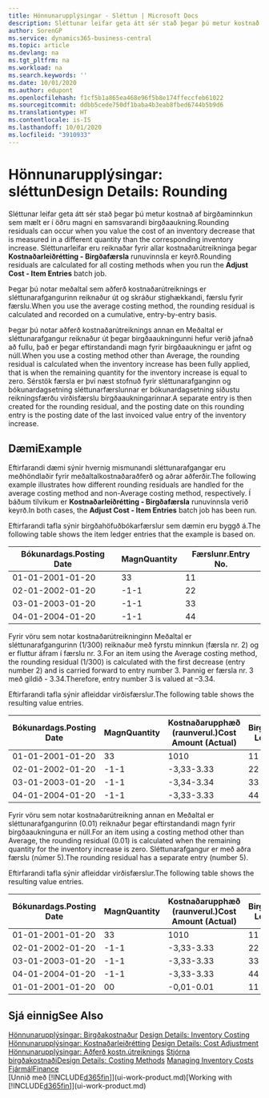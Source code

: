 ```yaml
---
title: Hönnunarupplýsingar - Sléttun | Microsoft Docs
description: Sléttunar leifar geta átt sér stað þegar þú metur kostnað af birgðaminnkun sem mælt er í öðru magni en samsvarandi birgðaaukning. Sléttunarleifar eru reiknaðar fyrir allar kostnaðarútreikninga þegar **Kostnaðarleiðrétting - Birgðafærsla** runuvinnsla er keyrð.
author: SorenGP
ms.service: dynamics365-business-central
ms.topic: article
ms.devlang: na
ms.tgt_pltfrm: na
ms.workload: na
ms.search.keywords: ''
ms.date: 10/01/2020
ms.author: edupont
ms.openlocfilehash: f1cf5b1a865ea468e96f5b8e174ffeccfeb61022
ms.sourcegitcommit: ddbb5cede750df1baba4b3eab8fbed6744b5b9d6
ms.translationtype: HT
ms.contentlocale: is-IS
ms.lasthandoff: 10/01/2020
ms.locfileid: "3910933"
---
```

# <a name="design-details-rounding"></a><span data-ttu-id="27e25-104">Hönnunarupplýsingar: sléttun</span><span class="sxs-lookup"><span data-stu-id="27e25-104">Design Details: Rounding</span></span>
<span data-ttu-id="27e25-105">Sléttunar leifar geta átt sér stað þegar þú metur kostnað af birgðaminnkun sem mælt er í öðru magni en samsvarandi birgðaaukning.</span><span class="sxs-lookup"><span data-stu-id="27e25-105">Rounding residuals can occur when you value the cost of an inventory decrease that is measured in a different quantity than the corresponding inventory increase.</span></span> <span data-ttu-id="27e25-106">Sléttunarleifar eru reiknaðar fyrir allar kostnaðarútreikninga þegar **Kostnaðarleiðrétting - Birgðafærsla** runuvinnsla er keyrð.</span><span class="sxs-lookup"><span data-stu-id="27e25-106">Rounding residuals are calculated for all costing methods when you run the **Adjust Cost - Item Entries** batch job.</span></span>  

 <span data-ttu-id="27e25-107">Þegar þú notar meðaltal sem aðferð kostnaðarútreiknings er sléttunarafgangurinn reiknaður út og skráður stighækkandi, færslu fyrir færslu.</span><span class="sxs-lookup"><span data-stu-id="27e25-107">When you use the average costing method, the rounding residual is calculated and recorded on a cumulative, entry-by-entry basis.</span></span>  

 <span data-ttu-id="27e25-108">Þegar þú notar aðferð kostnaðarútreiknings annan en Meðaltal er sléttunarafgangur reiknaður út þegar birgðaaukningunni hefur verið jafnað að fullu, það er þegar eftirstandandi magn fyrir birgðaaukningu er jafnt og núll.</span><span class="sxs-lookup"><span data-stu-id="27e25-108">When you use a costing method other than Average, the rounding residual is calculated when the inventory increase has been fully applied, that is when the remaining quantity for the inventory increase is equal to zero.</span></span> <span data-ttu-id="27e25-109">Sérstök færsla er því næst stofnuð fyrir sléttunarafganginn og bókunardagsetning sléttunarfærslunnar er bókunardagsetning síðustu reikningsfærðu virðisfærslu birgðaaukningarinnar.</span><span class="sxs-lookup"><span data-stu-id="27e25-109">A separate entry is then created for the rounding residual, and the posting date on this rounding entry is the posting date of the last invoiced value entry of the inventory increase.</span></span>  

## <a name="example"></a><span data-ttu-id="27e25-110">Dæmi</span><span class="sxs-lookup"><span data-stu-id="27e25-110">Example</span></span>  
 <span data-ttu-id="27e25-111">Eftirfarandi dæmi sýnir hvernig mismunandi sléttunarafgangar eru meðhöndlaðir fyrir meðaltalkostnaðaraðferð og aðrar aðferðir.</span><span class="sxs-lookup"><span data-stu-id="27e25-111">The following example illustrates how different rounding residuals are handled for the average costing method and non-Average costing method, respectively.</span></span> <span data-ttu-id="27e25-112">Í báðum tilvikum er **Kostnaðarleiðrétting - Birgðafærsla** runuvinnsla verið keyrð.</span><span class="sxs-lookup"><span data-stu-id="27e25-112">In both cases, the **Adjust Cost - Item Entries** batch job has been run.</span></span>  

 <span data-ttu-id="27e25-113">Eftirfarandi tafla sýnir birgðahöfuðbókarfærslur sem dæmin eru byggð á.</span><span class="sxs-lookup"><span data-stu-id="27e25-113">The following table shows the item ledger entries that the example is based on.</span></span>  

|<span data-ttu-id="27e25-114">Bókunardags.</span><span class="sxs-lookup"><span data-stu-id="27e25-114">Posting Date</span></span>|<span data-ttu-id="27e25-115">Magn</span><span class="sxs-lookup"><span data-stu-id="27e25-115">Quantity</span></span>|<span data-ttu-id="27e25-116">Færslunr.</span><span class="sxs-lookup"><span data-stu-id="27e25-116">Entry No.</span></span>|  
|------------------|--------------|---------------|  
|<span data-ttu-id="27e25-117">01-01-20</span><span class="sxs-lookup"><span data-stu-id="27e25-117">01-01-20</span></span>|<span data-ttu-id="27e25-118">3</span><span class="sxs-lookup"><span data-stu-id="27e25-118">3</span></span>|<span data-ttu-id="27e25-119">1</span><span class="sxs-lookup"><span data-stu-id="27e25-119">1</span></span>|  
|<span data-ttu-id="27e25-120">02-01-20</span><span class="sxs-lookup"><span data-stu-id="27e25-120">02-01-20</span></span>|<span data-ttu-id="27e25-121">-1</span><span class="sxs-lookup"><span data-stu-id="27e25-121">-1</span></span>|<span data-ttu-id="27e25-122">2</span><span class="sxs-lookup"><span data-stu-id="27e25-122">2</span></span>|  
|<span data-ttu-id="27e25-123">03-01-20</span><span class="sxs-lookup"><span data-stu-id="27e25-123">03-01-20</span></span>|<span data-ttu-id="27e25-124">-1</span><span class="sxs-lookup"><span data-stu-id="27e25-124">-1</span></span>|<span data-ttu-id="27e25-125">3</span><span class="sxs-lookup"><span data-stu-id="27e25-125">3</span></span>|  
|<span data-ttu-id="27e25-126">04-01-20</span><span class="sxs-lookup"><span data-stu-id="27e25-126">04-01-20</span></span>|<span data-ttu-id="27e25-127">-1</span><span class="sxs-lookup"><span data-stu-id="27e25-127">-1</span></span>|<span data-ttu-id="27e25-128">4</span><span class="sxs-lookup"><span data-stu-id="27e25-128">4</span></span>|  

 <span data-ttu-id="27e25-129">Fyrir vöru sem notar kostnaðarútreikninginn Meðaltal er sléttunarafgangurinn (1/300) reiknaður með fyrstu minnkun (færsla nr. 2) og er fluttur áfram í færslu nr. 3.</span><span class="sxs-lookup"><span data-stu-id="27e25-129">For an item using the Average costing method, the rounding residual (1/300) is calculated with the first decrease (entry number 2) and is carried forward to entry number 3.</span></span> <span data-ttu-id="27e25-130">Þannig er færsla nr. 3 með gildið - 3.34.</span><span class="sxs-lookup"><span data-stu-id="27e25-130">Therefore, entry number 3 is valued at –3.34.</span></span>  

 <span data-ttu-id="27e25-131">Eftirfarandi tafla sýnir afleiddar virðisfærslur.</span><span class="sxs-lookup"><span data-stu-id="27e25-131">The following table shows the resulting value entries.</span></span>  

|<span data-ttu-id="27e25-132">Bókunardags.</span><span class="sxs-lookup"><span data-stu-id="27e25-132">Posting Date</span></span>|<span data-ttu-id="27e25-133">Magn</span><span class="sxs-lookup"><span data-stu-id="27e25-133">Quantity</span></span>|<span data-ttu-id="27e25-134">Kostnaðarupphæð (raunverul.)</span><span class="sxs-lookup"><span data-stu-id="27e25-134">Cost Amount (Actual)</span></span>|<span data-ttu-id="27e25-135">Birgðafærslunr.</span><span class="sxs-lookup"><span data-stu-id="27e25-135">Item Ledger Entry No.</span></span>|<span data-ttu-id="27e25-136">Færslunr.</span><span class="sxs-lookup"><span data-stu-id="27e25-136">Entry No.</span></span>|  
|------------------|--------------|----------------------------|---------------------------|---------------|  
|<span data-ttu-id="27e25-137">01-01-20</span><span class="sxs-lookup"><span data-stu-id="27e25-137">01-01-20</span></span>|<span data-ttu-id="27e25-138">3</span><span class="sxs-lookup"><span data-stu-id="27e25-138">3</span></span>|<span data-ttu-id="27e25-139">10</span><span class="sxs-lookup"><span data-stu-id="27e25-139">10</span></span>|<span data-ttu-id="27e25-140">1</span><span class="sxs-lookup"><span data-stu-id="27e25-140">1</span></span>|<span data-ttu-id="27e25-141">1</span><span class="sxs-lookup"><span data-stu-id="27e25-141">1</span></span>|  
|<span data-ttu-id="27e25-142">02-01-20</span><span class="sxs-lookup"><span data-stu-id="27e25-142">02-01-20</span></span>|<span data-ttu-id="27e25-143">-1</span><span class="sxs-lookup"><span data-stu-id="27e25-143">-1</span></span>|<span data-ttu-id="27e25-144">-3,33</span><span class="sxs-lookup"><span data-stu-id="27e25-144">-3.33</span></span>|<span data-ttu-id="27e25-145">2</span><span class="sxs-lookup"><span data-stu-id="27e25-145">2</span></span>|<span data-ttu-id="27e25-146">2</span><span class="sxs-lookup"><span data-stu-id="27e25-146">2</span></span>|  
|<span data-ttu-id="27e25-147">03-01-20</span><span class="sxs-lookup"><span data-stu-id="27e25-147">03-01-20</span></span>|<span data-ttu-id="27e25-148">-1</span><span class="sxs-lookup"><span data-stu-id="27e25-148">-1</span></span>|<span data-ttu-id="27e25-149">-3,34</span><span class="sxs-lookup"><span data-stu-id="27e25-149">-3.34</span></span>|<span data-ttu-id="27e25-150">3</span><span class="sxs-lookup"><span data-stu-id="27e25-150">3</span></span>|<span data-ttu-id="27e25-151">3</span><span class="sxs-lookup"><span data-stu-id="27e25-151">3</span></span>|  
|<span data-ttu-id="27e25-152">04-01-20</span><span class="sxs-lookup"><span data-stu-id="27e25-152">04-01-20</span></span>|<span data-ttu-id="27e25-153">-1</span><span class="sxs-lookup"><span data-stu-id="27e25-153">-1</span></span>|<span data-ttu-id="27e25-154">-3,33</span><span class="sxs-lookup"><span data-stu-id="27e25-154">-3.33</span></span>|<span data-ttu-id="27e25-155">4</span><span class="sxs-lookup"><span data-stu-id="27e25-155">4</span></span>|<span data-ttu-id="27e25-156">4</span><span class="sxs-lookup"><span data-stu-id="27e25-156">4</span></span>|  

 <span data-ttu-id="27e25-157">Fyrir vöru sem notar kostnaðarútreikning annan en Meðaltal er sléttunarafgangurinn (0.01) reiknaður þegar eftirstandandi magn fyrir birgðaaukninguna er núll.</span><span class="sxs-lookup"><span data-stu-id="27e25-157">For an item using a costing method other than Average, the rounding residual (0.01) is calculated when the remaining quantity for the inventory increase is zero.</span></span> <span data-ttu-id="27e25-158">Sléttunarafgangur er með aðra færslu (númer 5).</span><span class="sxs-lookup"><span data-stu-id="27e25-158">The rounding residual has a separate entry (number 5).</span></span>  

 <span data-ttu-id="27e25-159">Eftirfarandi tafla sýnir afleiddar virðisfærslur.</span><span class="sxs-lookup"><span data-stu-id="27e25-159">The following table shows the resulting value entries.</span></span>  

|<span data-ttu-id="27e25-160">Bókunardags.</span><span class="sxs-lookup"><span data-stu-id="27e25-160">Posting Date</span></span>|<span data-ttu-id="27e25-161">Magn</span><span class="sxs-lookup"><span data-stu-id="27e25-161">Quantity</span></span>|<span data-ttu-id="27e25-162">Kostnaðarupphæð (raunverul.)</span><span class="sxs-lookup"><span data-stu-id="27e25-162">Cost Amount (Actual)</span></span>|<span data-ttu-id="27e25-163">Birgðafærslunr.</span><span class="sxs-lookup"><span data-stu-id="27e25-163">Item Ledger Entry No.</span></span>|<span data-ttu-id="27e25-164">Færslunr.</span><span class="sxs-lookup"><span data-stu-id="27e25-164">Entry No.</span></span>|  
|------------------|--------------|----------------------------|---------------------------|---------------|  
|<span data-ttu-id="27e25-165">01-01-20</span><span class="sxs-lookup"><span data-stu-id="27e25-165">01-01-20</span></span>|<span data-ttu-id="27e25-166">3</span><span class="sxs-lookup"><span data-stu-id="27e25-166">3</span></span>|<span data-ttu-id="27e25-167">10</span><span class="sxs-lookup"><span data-stu-id="27e25-167">10</span></span>|<span data-ttu-id="27e25-168">1</span><span class="sxs-lookup"><span data-stu-id="27e25-168">1</span></span>|<span data-ttu-id="27e25-169">1</span><span class="sxs-lookup"><span data-stu-id="27e25-169">1</span></span>|  
|<span data-ttu-id="27e25-170">02-01-20</span><span class="sxs-lookup"><span data-stu-id="27e25-170">02-01-20</span></span>|<span data-ttu-id="27e25-171">-1</span><span class="sxs-lookup"><span data-stu-id="27e25-171">-1</span></span>|<span data-ttu-id="27e25-172">-3,33</span><span class="sxs-lookup"><span data-stu-id="27e25-172">-3.33</span></span>|<span data-ttu-id="27e25-173">2</span><span class="sxs-lookup"><span data-stu-id="27e25-173">2</span></span>|<span data-ttu-id="27e25-174">2</span><span class="sxs-lookup"><span data-stu-id="27e25-174">2</span></span>|  
|<span data-ttu-id="27e25-175">03-01-20</span><span class="sxs-lookup"><span data-stu-id="27e25-175">03-01-20</span></span>|<span data-ttu-id="27e25-176">-1</span><span class="sxs-lookup"><span data-stu-id="27e25-176">-1</span></span>|<span data-ttu-id="27e25-177">-3,33</span><span class="sxs-lookup"><span data-stu-id="27e25-177">-3.33</span></span>|<span data-ttu-id="27e25-178">3</span><span class="sxs-lookup"><span data-stu-id="27e25-178">3</span></span>|<span data-ttu-id="27e25-179">3</span><span class="sxs-lookup"><span data-stu-id="27e25-179">3</span></span>|  
|<span data-ttu-id="27e25-180">04-01-20</span><span class="sxs-lookup"><span data-stu-id="27e25-180">04-01-20</span></span>|<span data-ttu-id="27e25-181">-1</span><span class="sxs-lookup"><span data-stu-id="27e25-181">-1</span></span>|<span data-ttu-id="27e25-182">-3,33</span><span class="sxs-lookup"><span data-stu-id="27e25-182">-3.33</span></span>|<span data-ttu-id="27e25-183">4</span><span class="sxs-lookup"><span data-stu-id="27e25-183">4</span></span>|<span data-ttu-id="27e25-184">4</span><span class="sxs-lookup"><span data-stu-id="27e25-184">4</span></span>|  
|<span data-ttu-id="27e25-185">01-01-20</span><span class="sxs-lookup"><span data-stu-id="27e25-185">01-01-20</span></span>|<span data-ttu-id="27e25-186">0</span><span class="sxs-lookup"><span data-stu-id="27e25-186">0</span></span>|<span data-ttu-id="27e25-187">-0,01</span><span class="sxs-lookup"><span data-stu-id="27e25-187">-0.01</span></span>|<span data-ttu-id="27e25-188">1</span><span class="sxs-lookup"><span data-stu-id="27e25-188">1</span></span>|<span data-ttu-id="27e25-189">5</span><span class="sxs-lookup"><span data-stu-id="27e25-189">5</span></span>|  

## <a name="see-also"></a><span data-ttu-id="27e25-190">Sjá einnig</span><span class="sxs-lookup"><span data-stu-id="27e25-190">See Also</span></span>  
 <span data-ttu-id="27e25-191">[Hönnunarupplýsingar: Birgðakostnaður](design-details-inventory-costing.md) </span><span class="sxs-lookup"><span data-stu-id="27e25-191">[Design Details: Inventory Costing](design-details-inventory-costing.md) </span></span>  
 <span data-ttu-id="27e25-192">[Hönnunarupplýsingar: Kostnaðarleiðrétting](design-details-cost-adjustment.md) </span><span class="sxs-lookup"><span data-stu-id="27e25-192">[Design Details: Cost Adjustment](design-details-cost-adjustment.md) </span></span>  
 <span data-ttu-id="27e25-193">[Hönnunarupplýsingar: Aðferð kostn.útreiknings](design-details-costing-methods.md) [Stjórna birgðakostnaði](finance-manage-inventory-costs.md)</span><span class="sxs-lookup"><span data-stu-id="27e25-193">[Design Details: Costing Methods](design-details-costing-methods.md) [Managing Inventory Costs](finance-manage-inventory-costs.md)</span></span>  
 [<span data-ttu-id="27e25-194">Fjármál</span><span class="sxs-lookup"><span data-stu-id="27e25-194">Finance</span></span>](finance.md)  
 <span data-ttu-id="27e25-195">[Unnið með [!INCLUDE[d365fin](includes/d365fin_md.md)]](ui-work-product.md)</span><span class="sxs-lookup"><span data-stu-id="27e25-195">[Working with [!INCLUDE[d365fin](includes/d365fin_md.md)]](ui-work-product.md)</span></span>
